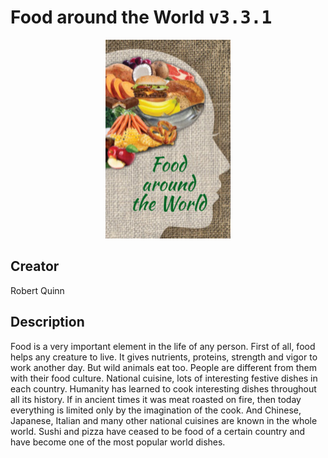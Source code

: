 
# Food around the World <kbd>v3.3.1</kbd>

<center>
  <img src="./cover-1024.jpg"/>
</center>

## Creator
Robert Quinn

## Description
Food is a very important element in the life of any person. First of all, food helps any creature to live. It gives nutrients, proteins, strength and vigor to work another day. But wild animals eat too. People are different from them with their food culture. National cuisine, lots of interesting festive dishes in each country. Humanity has learned to cook interesting dishes throughout all its history. If in ancient times it was meat roasted on fire, then today everything is limited only by the imagination of the cook. And Chinese, Japanese, Italian and many other national cuisines are known in the whole world. Sushi and pizza have ceased to be food of a certain country and have become one of the most popular world dishes.
